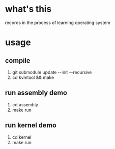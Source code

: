 # what's this
records in the process of learning operating system

# usage
## compile
1. git submodule update --init --recursive
2. cd kvmtool && make
## run assembly demo
1. cd assembly
2. make run
## run kernel demo
1. cd kernel
2. make run
